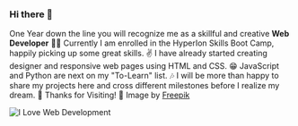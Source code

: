 ### Hi there 👋
One Year down the line you will recognize me as a skillful and creative **Web Developer** 🐱‍🚀
Currently I am enrolled in the HyperIon Skills Boot Camp, happily picking up some great skills. ✌
I have already started creating designer and responsive web pages using HTML and CSS. 😁
JavaScript and Python are next on my "To-Learn" list. 🎶
I will be more than happy to share my projects here and cross different milestones before I realize my dream. 🎉
Thanks for Visiting! 💖
Image by <a href="https://www.freepik.com/free-vector/woman-working-new-app_10276620.htm#query=female%20web%20developer&position=0&from_view=keyword&track=ais&uuid=c6e987e9-88a8-45b5-b98c-4eb5e1a1805e">Freepik</a>

<picture>
 <img alt="I Love Web Development" src="https://www.freepik.com/free-vector/woman-working-new-app_10276620.htm#query=female%20web%20developer&position=0&from_view=keyword&track=ais&uuid=c6e987e9-88a8-45b5-b98c-4eb5e1a1805e">
</picture>




<!--
**RadheDD/RadheDD** is a ✨ _special_ ✨ repository because its `README.md` (this file) appears on your GitHub profile.

Here are some ideas to get you started:

- 🔭 I’m currently working on ...
- 🌱 I’m currently learning ...
- 👯 I’m looking to collaborate on ...
- 🤔 I’m looking for help with ...
- 💬 Ask me about ...
- 📫 How to reach me: ...
- 😄 Pronouns: ...
- ⚡ Fun fact: ...
-->
